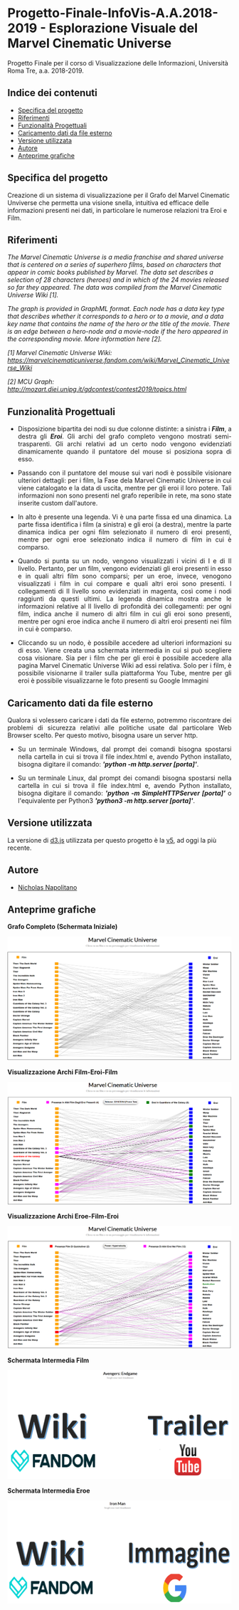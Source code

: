 # Progetto-Finale-InfoVis-A.A.2018-2019 - Esplorazione Visuale del Marvel Cinematic Universe 
Progetto Finale per il corso di Visualizzazione delle Informazioni, Università Roma Tre, a.a. 2018-2019.

## Indice dei contenuti

- [Specifica del progetto](#specifica-del-progetto)
- [Riferimenti](#riferimenti)
- [Funzionalità Progettuali](#funzionalità-progettuali)
- [Caricamento dati da file esterno](#caricamento-dati-da-file-esterno)
- [Versione utilizzata](#versione-utilizzata)
- [Autore](#autore)
- [Anteprime grafiche](#anteprime-grafiche)

## Specifica del progetto
<p align="justify">

Creazione di un sistema di visualizzazione per il Grafo del Marvel Cinematic Unviverse che permetta una visione snella, intuitiva ed efficace delle informazioni presenti nei dati, in particolare le numerose relazioni tra Eroi e Film.
</p>

## Riferimenti

<i>
The Marvel Cinematic Universe is a media franchise and shared universe that is centered on a series of superhero films, based on characters that appear in comic books published by Marvel. The data set describes a selection of 28 characters (heroes) and in which of the 24 movies released so far they appeared. The data was compiled from the Marvel Cinematic Universe Wiki [1].

The graph is provided in GraphML format. Each node has a data key type that describes whether it corresponds to a hero or to a movie, and a data key name that contains the name of the hero or the title of the movie. There is an edge between a hero-node and a movie-node if the hero appeared in the corresponding movie. More information here [2].

[1] Marvel Cinematic Universe Wiki: https://marvelcinematicuniverse.fandom.com/wiki/Marvel_Cinematic_Universe_Wiki

[2] MCU Graph: http://mozart.diei.unipg.it/gdcontest/contest2019/topics.html

</i>
</p>

## Funzionalità Progettuali

- <p align="justify">Disposizione bipartita dei nodi su due colonne distinte: a sinistra i <i><b>Film</b></i>, a destra gli <i><b>Eroi</b></i>. Gli archi del grafo completo vengono mostrati semi-trasparenti. Gli archi relativi ad un certo nodo vengono evidenziati dinamicamente quando il puntatore del mouse si posiziona sopra di esso.</p>

- <p align="justify"> Passando con il puntatore del mouse sui vari nodi è possibile visionare ulteriori dettagli: per i film, la Fase dela Marvel Cinematic Universe in cui viene catalogato e la data di uscita, mentre per gli eroi il loro potere. Tali informazioni non sono presenti nel grafo reperibile in rete, ma sono state inserite custom dall'autore.</p>

- <p align="justify">In alto è presente una legenda. Vi è una parte fissa ed una dinamica. La parte fissa identifica i film (a sinistra) e gli eroi (a destra), mentre la parte dinamica indica per ogni film selezionato il numero di eroi presenti, mentre per ogni eroe selezionato indica il numero di film in cui è comparso.</p>

- <p align="justify">Quando si punta su un nodo, vengono visualizzati i vicini di I e di II livello. Pertanto, per un film, vengono evidenziati gli eroi presenti in esso e in quali altri film sono comparsi; per un eroe, invece, venogono visualizzati i film in cui compare e quali altri eroi sono presenti. I collegamenti di II livello sono evidenziati in magenta, così come i nodi raggiunti da questi ultimi. La legenda dinamica mostra anche le informazioni relative al II livello di profondità dei collegamenti: per ogni film, indica anche il numero di altri film in cui gli eroi sono presenti, mentre per ogni eroe indica anche il numero di altri eroi presenti nei film in cui è comparso.</p>

- <p align="justify">Cliccando su un nodo, è possibile accedere ad ulteriori informazioni su di esso. Viene creata una schermata intermedia in cui si può scegliere cosa visionare. Sia per i film che per gli eroi è possibile accedere alla pagina Marvel Cinematic Universe Wiki ad essi relativa. Solo per i film, è possibile visionarne il trailer sulla piattaforma You Tube, mentre per gli eroi è possibile visualizzarne le foto presenti su Google Immagini</p>

## Caricamento dati da file esterno
<p align="justify"> Qualora si volessero caricare i dati da file esterno, potremmo riscontrare dei problemi di sicurezza relativi alle politiche usate dal particolare Web Browser scelto. Per questo motivo, bisogna usare un server http.
<ul>
<li> <p align="justify">Su un terminale Windows, dal prompt dei comandi bisogna spostarsi nella cartella in cui si trova il file index.html e, avendo Python installato, bisogna digitare il comando: <i><b>'python -m http.server [porta]'</b></i>. </li> </p>
<li> <p align="justify">Su un terminale Linux, dal prompt dei comandi bisogna spostarsi nella cartella in cui si trova il file index.html e, avendo Python installato, bisogna digitare il comando: <i><b>'python -m SimpleHTTPServer [porta]'</b></i> o l'equivalente per Python3 <i><b>'python3 -m http.server [porta]'</b></i>. </li></p>
  </ul>
</p>

## Versione utilizzata
La versione di [d3.js](https://github.com/d3/d3) utilizzata per questo progetto è la [v5](https://github.com/d3/d3/blob/master/CHANGES.md), ad oggi la più recente.

## Autore

- [Nicholas Napolitano](https://github.com/nicholasnapolitano)

## Anteprime grafiche
<p align="justify">
<b>Grafo Completo (Schermata Iniziale)</b>

![alt text](img/Schermata_Iniziale.png "Grafo Completo")

</p>

<p align="justify">
<b>Visualizzazione Archi Film-Eroi-Film</b>

![alt text](img/Archi_Film_Eroi_Film.png "Archi Film-Eroi-Film")

 </p>

<p align="justify">
<b>Visualizzazione Archi Eroe-Film-Eroi</b>

![alt text](img/Archi_Eroe_Film_Eroi.png "Archi Eroe-Film-Eroi")

 </p>
 
 <p align="justify">
<b>Schermata Intermedia Film</b>

![alt text](img/Schermata_Intermedia_Film.png "Schermata Intermedia Film")

 </p>
 
  <p align="justify">
<b>Schermata Intermedia Eroe</b>

![alt text](img/Schermata_Intermedia_Eroe.png "Schermata Intermedia Eroe")

 </p>
